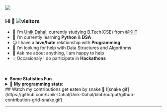 <div align="left">

<img src='https://user-images.githubusercontent.com/61407386/148674307-700bb6d6-0904-4e4b-bb8b-e2bca910b319.png' align='centre'>

### Hi  👋  ![visitors](https://visitor-badge.glitch.me/badge?page_id=https://github.com/Unik-Dahal)
   - :school: I'm [Unik Dahal](https://Unik-Dahal.github.io/), currently studying B.Tech(CSE) from <a href="https://kiit.ac.in/">@KIIT  </a>
   -  🔭 I’m currently learning **Python** & **DSA**
   -  :neutral_face: I have a **love/hate** relationship with **Programming**
   -  🤔 I’m looking for help with Data Structures and Algorithms 
   -  💬 Ask me about anything, I am happy to help
   -  :bulb: Occasionaly I do participate in **Hackathons**



<br />
<br />


<details>
<summary><b> Some Statistics Fun </b></summary>
   </br>
   </br>
<div align="center">
<img src='https://github-readme-stats.vercel.app/api?username=Unik-Dahal&show_icons=true&theme=tokyonight&count_private=true&line_height=40'  align="left" />
<img src='https://github-readme-stats.vercel.app/api/top-langs/?username=Unik-Dahal&theme=tokyonight&hide_langs_below=4' />
</br></br>
<img src="https://activity-graph.herokuapp.com/graph?username=Unik-Dahal&theme=react-dark&bg_color=20232a&hide_border=true" width="100%">
   </br>
   </br>
</div>
</details>
<!-- end statics fun section -->

<details> 
 <summary>🤖 <b>My programming stats</b>: </summary>
<br>
</details>
## Watch my contributions get eaten by snake 🐍
![snake gif](https://github.com/Unik-Dahal/Unik-Dahal/blob/output/github-contribution-grid-snake.gif)

<!-- Contribution Snake -->


<!-- start footer section -->

****


